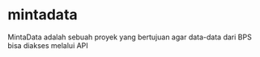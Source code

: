 mintadata
=========

MintaData adalah sebuah proyek yang bertujuan agar data-data dari BPS bisa diakses melalui API